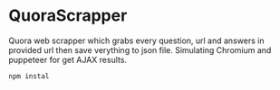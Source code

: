 # QuoraScrapper
Quora web scrapper which grabs every question, url and answers in provided url then save verything to json file.
Simulating Chromium and puppeteer for get AJAX results.

```bash
npm instal
```
